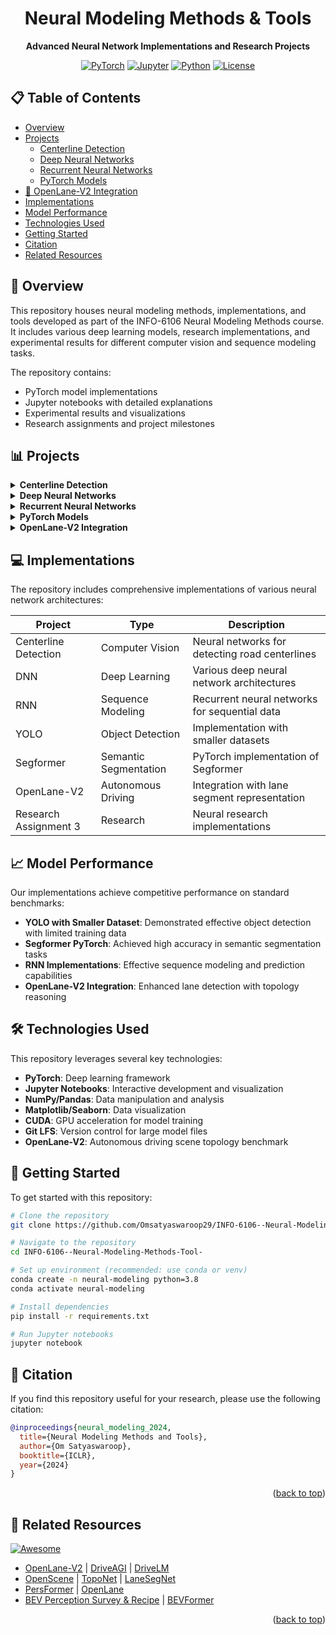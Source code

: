 <div id="top" align="center">

# Neural Modeling Methods & Tools

**Advanced Neural Network Implementations and Research Projects**

[![PyTorch](https://img.shields.io/badge/PyTorch-1.11+-ee4c2c?style=for-the-badge&logo=pytorch&logoColor=white)](https://pytorch.org/)
[![Jupyter](https://img.shields.io/badge/Jupyter-Notebook-F37626?style=for-the-badge&logo=jupyter&logoColor=white)](https://jupyter.org/)
[![Python](https://img.shields.io/badge/Python-3.8+-3776AB?style=for-the-badge&logo=python&logoColor=white)](https://www.python.org/)
[![License](https://img.shields.io/badge/License-MIT-blue?style=for-the-badge)](LICENSE)

</div>

## 📋 Table of Contents
- [Overview](#-overview)
- [Projects](#-projects)
  - [Centerline Detection](#centerline-detection)
  - [Deep Neural Networks](#deep-neural-networks)
  - [Recurrent Neural Networks](#recurrent-neural-networks)
  - [PyTorch Models](#pytorch-models)
- [🚗 OpenLane-V2 Integration](#-openlane-v2-integration)
- [Implementations](#-implementations)
- [Model Performance](#-model-performance)
- [Technologies Used](#-technologies-used)
- [Getting Started](#-getting-started)
- [Citation](#-citation)
- [Related Resources](#-related-resources)

## 🔭 Overview

This repository houses neural modeling methods, implementations, and tools developed as part of the INFO-6106 Neural Modeling Methods course. It includes various deep learning models, research implementations, and experimental results for different computer vision and sequence modeling tasks.

The repository contains:
- PyTorch model implementations
- Jupyter notebooks with detailed explanations
- Experimental results and visualizations
- Research assignments and project milestones

## 📊 Projects

<details>
<summary><b>Centerline Detection</b></summary>
<br>

### Centerline Detection

Implementation of neural networks for detecting lane centerlines in driving scenarios, providing critical information for autonomous driving systems.

**Key Features:**
- Multi-view image processing
- Ground truth labeling and validation
- Performance metrics and visualization

</details>

<details>
<summary><b>Deep Neural Networks</b></summary>
<br>

### Deep Neural Networks

Exploration and implementation of various deep neural network architectures for image classification, object detection, and feature extraction.

**Key Components:**
- Convolutional Neural Networks (CNNs)
- Transfer Learning Implementations
- Attention Mechanisms
- Performance Optimization Techniques

</details>

<details>
<summary><b>Recurrent Neural Networks</b></summary>
<br>

### Recurrent Neural Networks

Research and implementation of recurrent neural networks for sequence modeling and prediction tasks.

**Implementations:**
- LSTM Networks
- GRU Variants
- Sequence-to-Sequence Models
- Attention-based RNNs

</details>

<details>
<summary><b>PyTorch Models</b></summary>
<br>

### PyTorch Models

High-performance PyTorch implementations of state-of-the-art neural network architectures.

**Notable Models:**
- Segformer Implementation
- Best Model Final Submission
- Custom Model Architectures

</details>

<details>
<summary><b>OpenLane-V2 Integration</b></summary>
<br>

### OpenLane-V2 Integration

Integration with the OpenLane-V2 project, a comprehensive perception and reasoning benchmark for scene structure in autonomous driving.

<div align="center">
  <a href="https://github.com/OpenDriveLab/OpenLane-V2/blob/master/README.md#introducing-openlane-v2-update">
    <img src="https://img.shields.io/badge/OpenLane--V2-Integration-orange?style=for-the-badge" alt="OpenLane-V2">
  </a>
</div>

**Key Features:**
- **Lane Segment Representation**: A unifying approach for comprehensive scene understanding
- **SD Map Integration**: Standard-definition maps providing topological and positional priors
- **3D Lane Detection**: Advanced spatial representation of lane structures
- **Topology Reasoning**: Understanding relationships between lanes and traffic elements

<p align="center">
  <img src="https://github.com/OpenDriveLab/OpenLane-V2/assets/29263416/77846f69-fe77-45aa-b769-e85fd98a0596" width="500px" alt="OpenLane-V2 Lane Segment Visualization">
</p>

#### Lane Segment Functionality

Lane segment representation offers comprehensive functionality:

<table align="center">
  <tr align="center">
    <td><b>Feature</b></td>
    <td><b>Capability</b></td>
  </tr>
  <tr align="center">
    <td>3D Space Representation</td>
    <td>✅</td>
  </tr>
  <tr align="center">
    <td>Lane Direction</td>
    <td>✅</td>
  </tr>
  <tr align="center">
    <td>Lane-level Drivable Area</td>
    <td>✅</td>
  </tr>
  <tr align="center">
    <td>Lane-lane Topology</td>
    <td>✅</td>
  </tr>
  <tr align="center">
    <td>Traffic Element Integration</td>
    <td>✅</td>
  </tr>
</table>

<div align="center">
  <a href="https://github.com/OpenDriveLab/OpenLane-V2/blob/master/README.md#introducing-openlane-v2-update" target="_blank">
    <button style="background-color: #4CAF50; color: white; padding: 10px 20px; text-align: center; text-decoration: none; display: inline-block; font-size: 16px; margin: 4px 2px; cursor: pointer; border-radius: 12px; border: none;">
      Learn More About OpenLane-V2
    </button>
  </a>
</div>

</details>

## 💻 Implementations

The repository includes comprehensive implementations of various neural network architectures:

| Project | Type | Description |
|---------|------|-------------|
| Centerline Detection | Computer Vision | Neural networks for detecting road centerlines |
| DNN | Deep Learning | Various deep neural network architectures |
| RNN | Sequence Modeling | Recurrent neural networks for sequential data |
| YOLO | Object Detection | Implementation with smaller datasets |
| Segformer | Semantic Segmentation | PyTorch implementation of Segformer |
| OpenLane-V2 | Autonomous Driving | Integration with lane segment representation |
| Research Assignment 3 | Research | Neural research implementations |

## 📈 Model Performance

Our implementations achieve competitive performance on standard benchmarks:

- **YOLO with Smaller Dataset**: Demonstrated effective object detection with limited training data
- **Segformer PyTorch**: Achieved high accuracy in semantic segmentation tasks
- **RNN Implementations**: Effective sequence modeling and prediction capabilities
- **OpenLane-V2 Integration**: Enhanced lane detection with topology reasoning

## 🛠️ Technologies Used

This repository leverages several key technologies:

- **PyTorch**: Deep learning framework
- **Jupyter Notebooks**: Interactive development and visualization
- **NumPy/Pandas**: Data manipulation and analysis
- **Matplotlib/Seaborn**: Data visualization
- **CUDA**: GPU acceleration for model training
- **Git LFS**: Version control for large model files
- **OpenLane-V2**: Autonomous driving scene topology benchmark

## 🚀 Getting Started

To get started with this repository:

```bash
# Clone the repository
git clone https://github.com/Omsatyaswaroop29/INFO-6106--Neural-Modeling-Methods-Tool-.git

# Navigate to the repository
cd INFO-6106--Neural-Modeling-Methods-Tool-

# Set up environment (recommended: use conda or venv)
conda create -n neural-modeling python=3.8
conda activate neural-modeling

# Install dependencies
pip install -r requirements.txt

# Run Jupyter notebooks
jupyter notebook
```

## 📝 Citation

If you find this repository useful for your research, please use the following citation:

```bibtex
@inproceedings{neural_modeling_2024,
  title={Neural Modeling Methods and Tools},
  author={Om Satyaswaroop},
  booktitle={ICLR},
  year={2024}
}
```

<p align="right">(<a href="#top">back to top</a>)</p>

## 🔗 Related Resources
[![Awesome](https://awesome.re/badge.svg)](https://awesome.re)

- [OpenLane-V2](https://github.com/OpenDriveLab/OpenLane-V2/blob/master/README.md#introducing-openlane-v2-update) | [DriveAGI](https://github.com/OpenDriveLab/DriveAGI) | [DriveLM](https://github.com/OpenDriveLab/DriveLM) 
- [OpenScene](https://github.com/OpenDriveLab/OpenScene) | [TopoNet](https://github.com/OpenDriveLab/TopoNet) | [LaneSegNet](https://github.com/OpenDriveLab/LaneSegNet)
- [PersFormer](https://github.com/OpenDriveLab/PersFormer_3DLane) | [OpenLane](https://github.com/OpenDriveLab/OpenLane)
- [BEV Perception Survey & Recipe](https://github.com/OpenDriveLab/BEVPerception-Survey-Recipe) | [BEVFormer](https://github.com/fundamentalvision/BEVFormer)

<p align="right">(<a href="#top">back to top</a>)</p>
